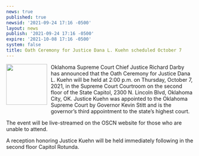 ```yaml
---
news: true
published: true
newsid: '2021-09-24 17:16 -0500'
layout: news
publish: '2021-09-24 17:16 -0500'
expire: '2021-10-08 17:16 -0500'
system: false
title: Oath Ceremony for Justice Dana L. Kuehn scheduled October 7
---
```

<img style="width: 110px; float: left; margin: 0 10px 10px 0;" src="http://okcca.net/wp-content/uploads/2019/08/kuehn-dana.jpg" />
Oklahoma Supreme Court Chief Justice Richard Darby has announced that the Oath Ceremony for Justice Dana L. Kuehn will be held at 2:00 p.m. on Thursday, October 7, 2021, in the Supreme Court Courtroom on the second floor of the State Capitol, 2300 N. Lincoln Blvd, Oklahoma City, OK.  Justice Kuehn was appointed to the Oklahoma Supreme Court by Governor Kevin Stitt and is the governor’s third appointment to the state’s highest court.

The event will be live-streamed on the OSCN website for those who are unable to attend.

A reception honoring Justice Kuehn will be held immediately following in the second floor Capitol Rotunda.

